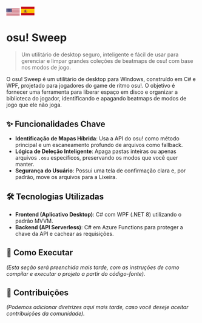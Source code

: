 [<img src="./assets/us.svg" width="35" title="Ver em Inglês">](./README.md)
[<img src="./assets/es.svg" width="35" title="Ver em Espanhol">](./README.es.md)

# osu! Sweep

> Um utilitário de desktop seguro, inteligente e fácil de usar para gerenciar e limpar grandes coleções de beatmaps de osu! com base nos modos de jogo.

O osu! Sweep é um utilitário de desktop para Windows, construído em C# e WPF, projetado para jogadores do game de ritmo osu!. 
O objetivo é fornecer uma ferramenta para liberar espaço em disco e organizar a biblioteca do jogador, identificando e apagando beatmaps de modos de jogo que ele não joga.

## ✨ Funcionalidades Chave

-   **Identificação de Mapas Híbrida**: Usa a API do osu! como método principal e um escaneamento profundo de arquivos como fallback.
-   **Lógica de Deleção Inteligente**: Apaga pastas inteiras ou apenas arquivos `.osu` específicos, preservando os modos que você quer manter.
-   **Segurança do Usuário**: Possui uma tela de confirmação clara e, por padrão, move os arquivos para a Lixeira.

## 🛠️ Tecnologias Utilizadas

-   **Frontend (Aplicativo Desktop)**: C# com WPF (.NET 8) utilizando o padrão MVVM.
-   **Backend (API Serverless)**: C# em Azure Functions para proteger a chave da API e cachear as requisições.

## 🚀 Como Executar

*(Esta seção será preenchida mais tarde, com as instruções de como compilar e executar o projeto a partir do código-fonte).*

## 🤝 Contribuições

*(Podemos adicionar diretrizes aqui mais tarde, caso você deseje aceitar contribuições da comunidade).*